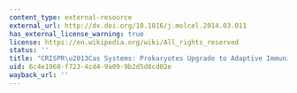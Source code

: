 ```yaml
---
content_type: external-resource
external_url: http://dx.doi.org/10.1016/j.molcel.2014.03.011
has_external_license_warning: true
license: https://en.wikipedia.org/wiki/All_rights_reserved
status: ''
title: "CRISPR\u2013Cas Systems: Prokaryotes Upgrade to Adaptive Immunity"
uid: 6c4e1968-f723-4cd4-9a09-9b2d5d8cd02e
wayback_url: ''
---
```

